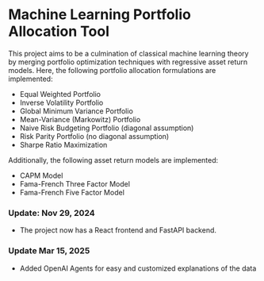 # Machine Learning Portfolio Allocation Tool
This project aims to be a culmination of classical machine learning theory by merging portfolio optimization techniques with regressive asset return models. Here, the following portfolio allocation formulations are implemented:
- Equal Weighted Portfolio
- Inverse Volatility Portfolio
- Global Minimum Variance Portfolio
- Mean-Variance (Markowitz) Portfolio
- Naive Risk Budgeting Portfolio (diagonal assumption)
- Risk Parity Portfolio (no diagonal assumption)
- Sharpe Ratio Maximization

Additionally, the following asset return models are implemented:
- CAPM Model
- Fama-French Three Factor Model
- Fama-French Five Factor Model

### Update: Nov 29, 2024
- The project now has a React frontend and FastAPI backend.

### Update Mar 15, 2025
- Added OpenAI Agents for easy and customized explanations of the data